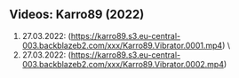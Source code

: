 ## Videos: Karro89 (2022)
01. 27.03.2022: (https://karro89.s3.eu-central-003.backblazeb2.com/xxx/Karro89.Vibrator.0001.mp4) \
02. 27.03.2022: (https://karro89.s3.eu-central-003.backblazeb2.com/xxx/Karro89.Vibrator.0002.mp4)
